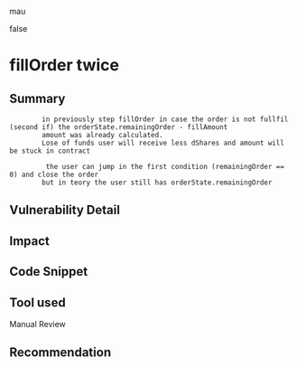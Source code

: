 mau

false

# fillOrder twice

## Summary
            in previously step fillOrder in case the order is not fullfil (second if) the orderState.remainingOrder - fillAmount 
            amount was already calculated. 
            Lose of funds user will receive less dShares and amount will be stuck in contract
            
             the user can jump in the first condition (remainingOrder == 0) and close the order
            but in teory the user still has orderState.remainingOrder

## Vulnerability Detail

## Impact

## Code Snippet

## Tool used

Manual Review

## Recommendation
